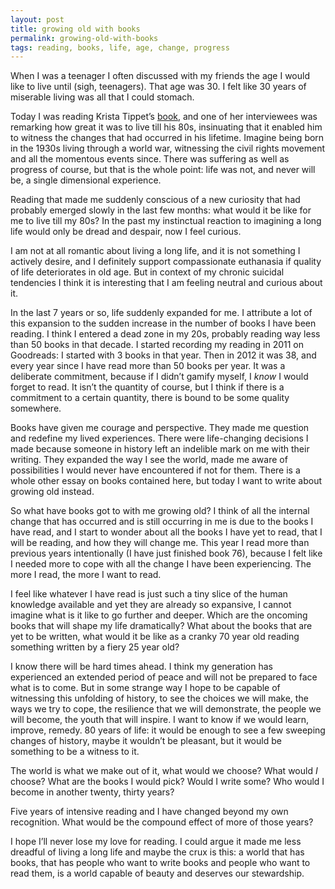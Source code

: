 ```yaml
---
layout: post
title: growing old with books
permalink: growing-old-with-books
tags: reading, books, life, age, change, progress
---
```

When I was a teenager I often discussed with my friends the age I would like to live until (sigh, teenagers). That age was 30. I felt like 30 years of miserable living was all that I could stomach. 

Today I was reading Krista Tippet’s [book](https://www.goodreads.com/book/show/25894085-becoming-wise), and one of her interviewees was remarking how great it was to live till his 80s, insinuating that it enabled him to witness the changes that had occurred in his lifetime. Imagine being born in the 1930s living through a world war, witnessing the civil rights movement and all the momentous events since. There was suffering as well as progress of course, but that is the whole point: life was not, and never will be, a single dimensional experience.

Reading that made me suddenly conscious of a new curiosity that had probably emerged slowly in the last few months: what would it be like for me to live till my 80s? In the past my instinctual reaction to imagining a long life would only be dread and despair, now I feel curious.

I am not at all romantic about living a long life, and it is not something I actively desire, and I definitely support compassionate euthanasia if quality of life deteriorates in old age. But in context of my chronic suicidal tendencies I think it is interesting that I am feeling neutral and curious about it.

In the last 7 years or so, life suddenly expanded for me. I attribute a lot of this expansion to the sudden increase in the number of books I have been reading. I think I entered a dead zone in my 20s, probably reading way less than 50 books in that decade. I started recording my reading in 2011 on Goodreads: I started with 3 books in that year. Then in 2012 it was 38, and every year since I have read more than 50 books per year. It was a deliberate commitment, because if I didn’t gamify myself, I _know_ I would forget to read. It isn’t the quantity of course, but I think if there is a commitment to a certain quantity, there is bound to be some quality somewhere.

Books have given me courage and perspective. They made me question and redefine my lived experiences. There were life-changing decisions I made because someone in history left an indelible mark on me with their writing. They expanded the way I see the world, made me aware of possibilities I would never have encountered if not for them. There is a whole other essay on books contained here, but today I want to write about growing old instead.

So what have books got to with me growing old? I think of all the internal change that has occurred and is still occurring in me is due to the books I have read, and I start to wonder about all the books I have yet to read, that I will be reading, and how they will change me. This year I read more than previous years intentionally (I have just finished book 76), because I felt like I needed more to cope with all the change I have been experiencing. The more I read, the more I want to read.

I feel like whatever I have read is just such a tiny slice of the human knowledge available and yet they are already so expansive, I cannot imagine what is it like to go further and deeper. Which are the oncoming books that will shape my life dramatically? What about the books that are yet to be written, what would it be like as a cranky 70 year old reading something written by a fiery 25 year old?

I know there will be hard times ahead. I think my generation has experienced an extended period of peace and will not be prepared to face what is to come. But in some strange way I hope to be capable of witnessing this unfolding of history, to see the choices we will make, the ways we try to cope, the resilience that we will demonstrate, the people we will become, the youth that will inspire. I want to know if we would learn, improve, remedy. 80 years of life: it would be enough to see a few sweeping changes of history, maybe it wouldn’t be pleasant, but it would be something to be a witness to it.

The world is what we make out of it, what would we choose? What would _I_ choose? What are the books I would pick? Would I write some? Who would I become in another twenty, thirty years? 

Five years of intensive reading and I have changed beyond my own recognition. What would be the compound effect of more of those years?

I hope I’ll never lose my love for reading. I could argue it made me less dreadful of living a long life and maybe the crux is this: a world that has books, that has people who want to write books and people who want to read them, is a world capable of beauty and deserves our stewardship.	
